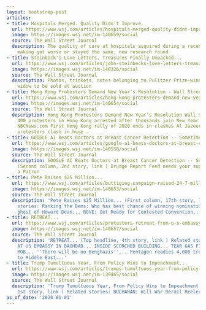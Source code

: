 ```yaml
---
layout: bootstrap-post
articles:
- title: Hospitals Merged. Quality Didn’t Improve.
  url: https://www.wsj.com/articles/hospitals-merged-quality-didnt-improve-11577916000
  image: https://images.wsj.net/im-140659/social
  source: The Wall Street Journal
  description: The quality of care at hospitals acquired during a recent wave of deal
    making got worse or stayed the same, new research found
- title: Steinbeck's Love Letters, Treasures Finally Unpacked...
  url: https://www.wsj.com/articles/john-steinbecks-love-letters-treasures-stashed-in-storage-finally-get-unpacked-11577887200
  image: https://images.wsj.net/im-140326/social
  source: The Wall Street Journal
  description: Photos, trinkets, notes belonging to Pulitzer Prize-winning author’s
    widow to be sold at auction
- title: Hong Kong Protesters Demand New Year’s Resolution - Wall Street Journal
  url: https://www.wsj.com/articles/hong-kong-protesters-demand-new-years-resolution-11577878552
  image: https://images.wsj.net/im-140654/social
  source: The Wall Street Journal
  description: Hong Kong Protesters Demand New Year’s Resolution Wall Street Journal
    400 protesters in Hong Kong arrested after thousands join New Year's Day rally
    NBCNews.com First Hong Kong rally of 2020 ends in clashes Al Jazeera English Police,
    protesters clash in huge …
- title: GOOGLE AI Beats Doctors at Breast Cancer Detection -- Sometimes...
  url: https://www.wsj.com/articles/google-ai-beats-doctors-at-breast-cancer-detectionsometimes-11577901600
  image: https://images.wsj.net/im-140558/social
  source: The Wall Street Journal
  description: GOOGLE AI Beats Doctors at Breast Cancer Detection -- Sometimes...
    (Second column, 2nd story, link ) Drudge Report Feed needs your support! Become
    a Patron
- title: Pete Raises $25 Million...
  url: https://www.wsj.com/articles/buttigieg-campaign-raised-24-7-million-in-fourth-quarter-11577884648
  image: https://images.wsj.net/im-140653/social
  source: The Wall Street Journal
  description: 'Pete Raises $25 Million... (First column, 17th story, link ) Related
    stories: Ranking the Dems: Who has best chance of winning nomination? Warren confronts
    ghost of Howard Dean... ROVE: Get Ready for Contested Convention...'
- title: RETREAT...
  url: https://www.wsj.com/articles/protesters-retreat-from-u-s-embassy-site-in-iraq-11577891592
  image: https://images.wsj.net/im-140657/social
  source: The Wall Street Journal
  description: 'RETREAT... (Top headline, 4th story, link ) Related stories: THE SIEGE
    AT US EMBASSY IN BAGHDAD... INSIDE SCORCHED BUILDING... TEAR GAS FIRED AT PRO-IRAN
    MOB... ''There will be no Benghazis''... Pentagon readies 4,000 troops for deployment
    to Middle East...'
- title: Trump Tumultuous Year, From Policy Wins to Impeachment...
  url: https://www.wsj.com/articles/trumps-tumultuous-year-from-policy-wins-to-impeachment-11577883601
  image: https://images.wsj.net/im-139465/social
  source: The Wall Street Journal
  description: 'Trump Tumultuous Year, From Policy Wins to Impeachment... (First column,
    1st story, link ) Related stories: BUCHANAN: Will War Derail Reelection?'
as_of_date: '2020-01-01'
---
```


